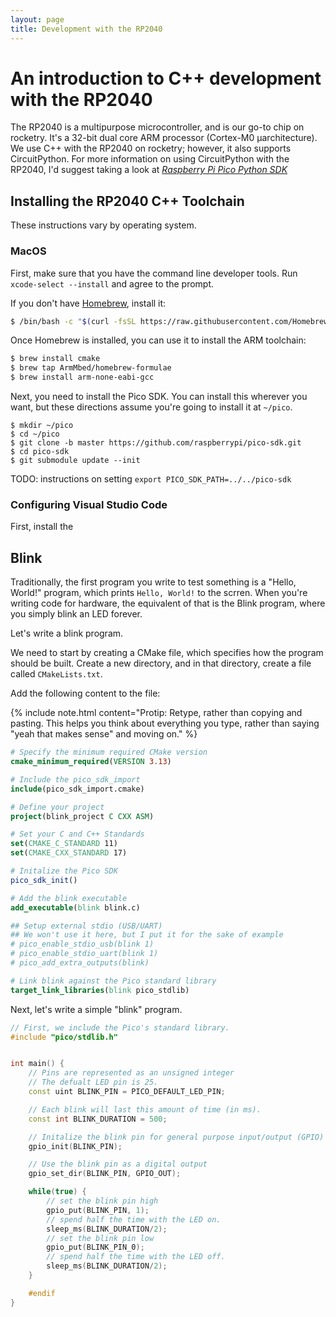 ```yaml
---
layout: page
title: Development with the RP2040
---
```


# An introduction to C++ development with the RP2040

The RP2040 is a multipurpose microcontroller, and is our go-to chip on rocketry. It's a 32-bit dual core ARM processor (Cortex-M0 &micro;architecture). We use C++ with the RP2040 on rocketry; however, it also supports CircuitPython. For more information on using CircuitPython with the RP2040, I'd suggest taking a look at [_Raspberry Pi Pico Python SDK_](https://g.cornellrocketryteam.com/rp2040-py)

## Installing the RP2040 C++ Toolchain

These instructions vary by operating system.

### MacOS

First, make sure that you have the command line developer tools. Run
`xcode-select --install` and agree to the prompt.

If you don't have [Homebrew](https://brew.sh), install it:
```sh
$ /bin/bash -c "$(curl -fsSL https://raw.githubusercontent.com/Homebrew/install/HEAD/install.sh)"
```

Once Homebrew is installed, you can use it to install the ARM toolchain:

```sh
$ brew install cmake
$ brew tap ArmMbed/homebrew-formulae
$ brew install arm-none-eabi-gcc
```

Next, you need to install the Pico SDK. You can install this wherever you want, but these directions assume you're going to install it at `~/pico`.

```
$ mkdir ~/pico
$ cd ~/pico
$ git clone -b master https://github.com/raspberrypi/pico-sdk.git
$ cd pico-sdk
$ git submodule update --init
```

TODO: instructions on setting `export PICO_SDK_PATH=../../pico-sdk`

### Configuring Visual Studio Code

First, install the 

## Blink

Traditionally, the first program you write to test something is a "Hello, World!" program, which prints `Hello, World!` to the scrren. When you're writing code for hardware, the equivalent of that is the Blink program, where you simply blink an LED forever.

Let's write a blink program.

We need to start by creating a CMake file, which specifies how the program should be built. Create a new directory, and in that directory, create a file called `CMakeLists.txt`.

Add the following content to the file:

{% include note.html content="Protip: Retype, rather than copying and pasting. This helps you think about everything you type, rather than saying \"yeah that makes sense\" and moving on." %}

```cmake
# Specify the minimum required CMake version
cmake_minimum_required(VERSION 3.13)

# Include the pico_sdk_import
include(pico_sdk_import.cmake)

# Define your project 
project(blink_project C CXX ASM)

# Set your C and C++ Standards 
set(CMAKE_C_STANDARD 11)
set(CMAKE_CXX_STANDARD 17)

# Initalize the Pico SDK
pico_sdk_init()

# Add the blink executable
add_executable(blink blink.c)

## Setup external stdio (USB/UART)
## We won't use it here, but I put it for the sake of example
# pico_enable_stdio_usb(blink 1)
# pico_enable_stdio_uart(blink 1)
# pico_add_extra_outputs(blink)

# Link blink against the Pico standard library
target_link_libraries(blink pico_stdlib)
```

Next, let's write a simple "blink" program.
```cpp
// First, we include the Pico's standard library.
#include "pico/stdlib.h"


int main() {
	// Pins are represented as an unsigned integer
	// The defualt LED pin is 25.
	const uint BLINK_PIN = PICO_DEFAULT_LED_PIN;

	// Each blink will last this amount of time (in ms).
	const int BLINK_DURATION = 500;

	// Initalize the blink pin for general purpose input/output (GPIO)
	gpio_init(BLINK_PIN);

	// Use the blink pin as a digital output
	gpio_set_dir(BLINK_PIN, GPIO_OUT);

	while(true) {
		// set the blink pin high		
		gpio_put(BLINK_PIN, 1);
		// spend half the time with the LED on.
		sleep_ms(BLINK_DURATION/2);
		// set the blink pin low
		gpio_put(BLINK_PIN_0);
		// spend half the time with the LED off.
		sleep_ms(BLINK_DURATION/2);
	}

	#endif
}
```
